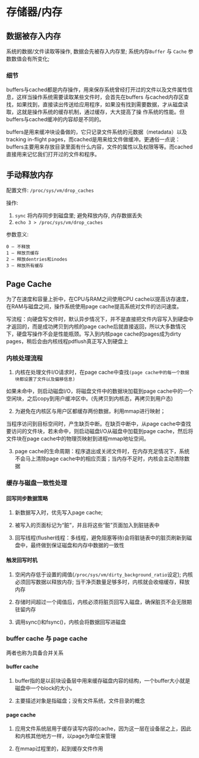 # 存储器/内存

## 数据被存入内存

系统的数据/文件读取等操作, 数据会先被存入内存里; 系统内存`Buffer` 与 `Cache` 参数数值会有所变化;

### 细节

buffers与cached都是内存操作，用来保存系统曾经打开过的文件以及文件属性信息，这样当操作系统需要读取某些文件时，会首先在buffers 与cached内存区查找，如果找到，直接读出传送给应用程序，如果没有找到需要数据，才从磁盘读取，这就是操作系统的缓存机制，通过缓存，大大提高了操 作系统的性能。但buffers与cached缓冲的内容却是不同的。

buffers是用来缓冲块设备做的，它只记录文件系统的元数据（metadata）以及 tracking in-flight pages，而cached是用来给文件做缓冲。更通俗一点说：buffers主要用来存放目录里面有什么内容，文件的属性以及权限等等。而cached直接用来记忆我们打开过的文件和程序。

## 手动释放内存

配置文件: `/proc/sys/vm/drop_caches`

操作: 

1. `sync` 将内存同步到磁盘里; 避免释放内存, 内存数据丢失
2. `echo 3 > /proc/sys/vm/drop_caches`

参数意义:

```
0 – 不释放
1 – 释放页缓存
2 – 释放dentries和inodes
3 – 释放所有缓存
```

## Page Cache

为了在速度和容量上折中，在CPU与RAM之间使用CPU cache以提高访存速度，在RAM与磁盘之间，操作系统使用page cache提高系统对文件的访问速度。

写流程：向硬盘写文件时，默认异步情况下，并不是直接把文件内容写入到硬盘中才返回的，而是成功拷贝到内核的page cache后就直接返回，所以大多数情况下，硬盘写操作不会是性能瓶颈。写入到内核page cache的pages成为dirty pages，稍后会由内核线程pdflush真正写入到硬盘上

### 内核处理流程

1. 内核在处理文件I/O请求时，在page cache中查找`(page cache中的每一个数据块都设置了文件以及偏移信息)`

如果未命中，则启动磁盘I/O，将磁盘文件中的数据块加载到page cache中的一个空闲块，之后copy到用户缓冲区中。(先拷贝到内核态，再拷贝到用户态)

2. 为避免在内核区与用户区都缓存两份数据，利用mmap进行映射；

当程序访问到目标空间时，产生缺页中断。在缺页中断中，从page cache中查找要访问的文件块，若未命中，则启动磁盘I/O从磁盘中加载到page cache，然后将文件块在page cache中的物理页映射到进程mmap地址空间。

3. page cache的生命周期：程序退出或关闭文件时，在内存充足情况下，系统不会马上清除page cache中的相应页面；当内存不足时，内核会主动清除数据

### 缓存与磁盘一致性处理

#### 回写同步数据策略

1. 新数据写入时，优先写入page cache;

2. 被写入的页面标记为“脏”，并且将这些“脏”页面加入到脏链表中

3. 回写线程(flusher线程：多线程，避免阻塞等待)会将脏链表中的脏页刷新到磁盘中，最终做到保证磁盘和内存中数据的一致性

#### 触发回写时机

1. 空闲内存低于设置的阈值(`/proc/sys/vm/dirty_background_ratio`设定); 内核必须回写数据以释放内存; 当干净页数量足够多时，内核就会收缩缓存，释放内存

2. 存储时间超过一个阈值后，内核必须将脏页回写入磁盘，确保脏页不会无限期驻留内存

3. 调用sync()和fsync()，内核会将数据回写进磁盘

### buffer cache 与 page cache

两者也称为具备合并关系

#### buffer cache 

1. buffer指的是以前块设备层中用来缓存磁盘内容的结构，一个buffer大小就是磁盘中一个block的大小。

2. 主要描述对象是指磁盘；没有文件系统，文件目录的概念

#### page cache

1. 应用文件系统层用于缓存读写内容的cache，因为这一层在设备层之上，因此和内核其他地方一样，以page为单位来管理

2. 在mmap过程里的，起到缓存文件作用

